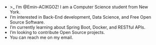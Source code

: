 - \>_ I’m @Emin-ACIKGOZ! I am a Computer Science student from New York.
- I’m interested in Back-End development, Data Science, and Free Open Source Software.
- I’m currently learning about Spring Boot, Docker, and RESTful APIs.
- I’m looking to contribute Open Source projects.
- You can reach me on my email.

<!---
Emin-ACIKGOZ/Emin-ACIKGOZ is a ✨ special ✨ repository because its `README.md` (this file) appears on your GitHub profile.
You can click the Preview link to take a look at your changes.
--->
